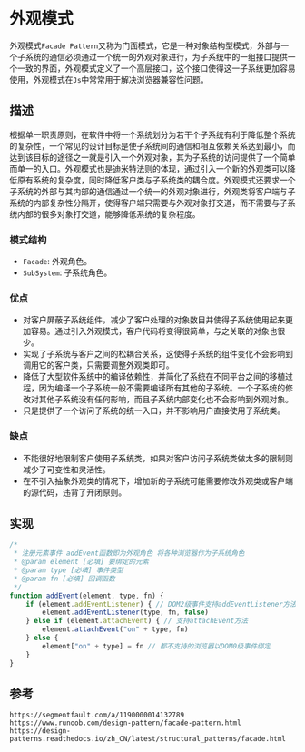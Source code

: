 # 外观模式
外观模式`Facade Pattern`又称为门面模式，它是一种对象结构型模式，外部与一个子系统的通信必须通过一个统一的外观对象进行，为子系统中的一组接口提供一个一致的界面，外观模式定义了一个高层接口，这个接口使得这一子系统更加容易使用，外观模式在`Js`中常常用于解决浏览器兼容性问题。

## 描述
根据单一职责原则，在软件中将一个系统划分为若干个子系统有利于降低整个系统的复杂性，一个常见的设计目标是使子系统间的通信和相互依赖关系达到最小，而达到该目标的途径之一就是引入一个外观对象，其为子系统的访问提供了一个简单而单一的入口。外观模式也是迪米特法则的体现，通过引入一个新的外观类可以降低原有系统的复杂度，同时降低客户类与子系统类的耦合度。外观模式还要求一个子系统的外部与其内部的通信通过一个统一的外观对象进行，外观类将客户端与子系统的内部复杂性分隔开，使得客户端只需要与外观对象打交道，而不需要与子系统内部的很多对象打交道，能够降低系统的复杂程度。

### 模式结构
* `Facade`: 外观角色。
* `SubSystem`: 子系统角色。

### 优点
* 对客户屏蔽子系统组件，减少了客户处理的对象数目并使得子系统使用起来更加容易。通过引入外观模式，客户代码将变得很简单，与之关联的对象也很少。
* 实现了子系统与客户之间的松耦合关系，这使得子系统的组件变化不会影响到调用它的客户类，只需要调整外观类即可。
* 降低了大型软件系统中的编译依赖性，并简化了系统在不同平台之间的移植过程，因为编译一个子系统一般不需要编译所有其他的子系统。一个子系统的修改对其他子系统没有任何影响，而且子系统内部变化也不会影响到外观对象。
* 只是提供了一个访问子系统的统一入口，并不影响用户直接使用子系统类。

### 缺点
* 不能很好地限制客户使用子系统类，如果对客户访问子系统类做太多的限制则减少了可变性和灵活性。
* 在不引入抽象外观类的情况下，增加新的子系统可能需要修改外观类或客户端的源代码，违背了开闭原则。


## 实现

```javascript
/*
 * 注册元素事件 addEvent函数即为外观角色 将各种浏览器作为子系统角色
 * @param element [必填] 要绑定的元素
 * @param type [必填] 事件类型
 * @param fn [必填] 回调函数
 */
function addEvent(element, type, fn) {
    if (element.addEventListener) { // DOM2级事件支持addEventListener方法
        element.addEventListener(type, fn, false)
    } else if (element.attachEvent) { // 支持attachEvent方法
        element.attachEvent("on" + type, fn)
    } else {
        element["on" + type] = fn // 都不支持的浏览器以DOM0级事件绑定
    }
}
```




## 参考

```
https://segmentfault.com/a/1190000014132789
https://www.runoob.com/design-pattern/facade-pattern.html
https://design-patterns.readthedocs.io/zh_CN/latest/structural_patterns/facade.html
```
